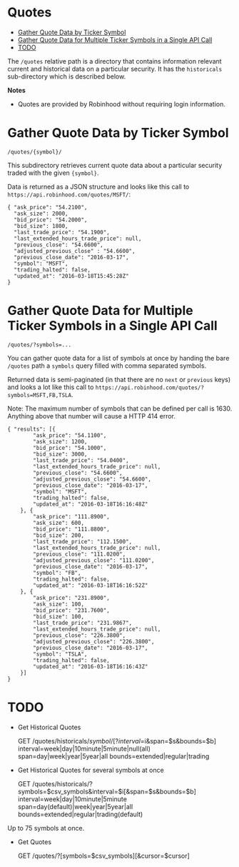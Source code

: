 # Quotes

- [Gather Quote Data by Ticker Symbol](#gather-quote-data-by-ticker-symbol)
- [Gather Quote Data for Multiple Ticker Symbols in a Single API Call](#gather-quote-data-for-multiple-ticker-symbols-in-a-single-api-call)
- [TODO](#)

The `/quotes` relative path is a directory that contains information relevant current and historical data on a particular security. It has the `historicals` sub-directory which is described below.

**Notes**

* Quotes are provided by Robinhood without requiring login information.

# Gather Quote Data by Ticker Symbol

`/quotes/{symbol}/`

This subdirectory retrieves current quote data about a particular security traded with the given `{symbol}`.

Data is returned as a JSON structure and looks like this call to `https://api.robinhood.com/quotes/MSFT/`:

    { "ask_price": "54.2100",
      "ask_size": 2000,
      "bid_price": "54.2000",
      "bid_size": 1800,
      "last_trade_price": "54.1900",
      "last_extended_hours_trade_price": null,
      "previous_close": "54.6600",
      "adjusted_previous_close" : "54.6600",
      "previous_close_date": "2016-03-17",
      "symbol": "MSFT",
      "trading_halted": false,
      "updated_at": "2016-03-18T15:45:28Z"
    }

# Gather Quote Data for Multiple Ticker Symbols in a Single API Call

`/quotes/?symbols=...`

You can gather quote data for a list of symbols at once by handing the bare `/quotes` path a `symbols` query filled with comma separated symbols.

Returned data is semi-paginated (in that there are no `next` or `previous` keys) and looks a lot like this call to `https://api.robinhood.com/quotes/?symbols=MSFT,FB,TSLA`.

Note: The maximum number of symbols that can be defined per call is 1630.  Anything above that number will cause a HTTP 414 error.

    { "results": [{
            "ask_price": "54.1100",
            "ask_size": 1200,
            "bid_price": "54.1000",
            "bid_size": 3000,
            "last_trade_price": "54.0400",
            "last_extended_hours_trade_price": null,
            "previous_close": "54.6600",
            "adjusted_previous_close": "54.6600",
            "previous_close_date": "2016-03-17",
            "symbol": "MSFT",
            "trading_halted": false,
            "updated_at": "2016-03-18T16:16:48Z"
        }, {
            "ask_price": "111.8900",
            "ask_size": 600,
            "bid_price": "111.8800",
            "bid_size": 200,
            "last_trade_price": "112.1500",
            "last_extended_hours_trade_price": null,
            "previous_close": "111.0200",
            "adjusted_previous_close": "111.0200",
            "previous_close_date": "2016-03-17",
            "symbol": "FB",
            "trading_halted": false,
            "updated_at": "2016-03-18T16:16:52Z"
        }, {
            "ask_price": "231.8900",
            "ask_size": 100,
            "bid_price": "231.7600",
            "bid_size": 100,
            "last_trade_price": "231.9867",
            "last_extended_hours_trade_price": null,
            "previous_close": "226.3800",
            "adjusted_previous_close": "226.3800",
            "previous_close_date": "2016-03-17",
            "symbol": "TSLA",
            "trading_halted": false,
            "updated_at": "2016-03-18T16:16:43Z"
        }]
    }

# TODO

- Get Historical Quotes

    GET /quotes/historicals/$symbol/[?interval=$i&span=$s&bounds=$b]
        interval=week|day|10minute|5minute|null(all)
        span=day|week|year|5year|all
        bounds=extended|regular|trading
        
- Get Historical Quotes for several symbols at once

    GET /quotes/historicals/?symbols=$csv_symbols&interval=$i[&span=$s&bounds=$b]
        interval=week|day|10minute|5minute
        span=day(default)|week|year|5year|all
        bounds=extended|regular|trading(default)

Up to 75 symbols at once.

- Get Quotes

    GET /quotes/?[symbols=$csv_symbols][&cursor=$cursor]
